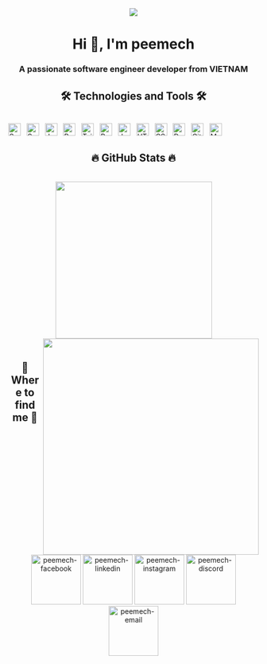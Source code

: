   <!-- peemech -->
<div>
  <div align="center">
<!--     <img width="800" src="https://i0.wp.com/37.media.tumblr.com/a2a595327372fbdc050054191e322f64/tumblr_n6sosh5kU01r1r78ao1_r1_1280.gif?resize=541%2C379"> -->
    <img src="https://user-images.githubusercontent.com/74038190/225813708-98b745f2-7d22-48cf-9150-083f1b00d6c9.gif">
  </div>

  <h1 align="center">Hi 👋, I'm peemech</h1>
  <h3 align="center">A passionate software engineer developer from VIETNAM</h3>
  <h2 align="center">🛠 Technologies and Tools 🛠</h2>
  <br>
  <!-- https://simpleicons.org/ -->
  <span><img src="https://img.shields.io/badge/SpringBoot-282C34?logo=springboot&logoColor=#6DB33F" alt="SpringBoot logo" title="SpringBoot" height="25" /></span>
  &nbsp;
  <span><img src="https://img.shields.io/badge/Spring-282C34?logo=spring&logoColor=#6DB33F" alt="Spring logo" title="Spring" height="25" /></span>
  &nbsp;
  <span><img src="https://img.shields.io/badge/Java-282C34?logo=java&logoColor=#F05032" alt="Java logo" title="Java" height="25" /></span>
  &nbsp;
  <span><img src="https://img.shields.io/badge/React-282C34?logo=react&logoColor=#61DAFB" alt="React logo" title="React" height="25" /></span>
  &nbsp;
  <span><img src="https://img.shields.io/badge/TailwindCss-282C34?logo=tailwindcss&logoColor=#06B6D4" alt="Tailwind Css logo" title="Tailwind Css" height="25" /></span>
  &nbsp;
  <span><img src="https://img.shields.io/badge/Redux-282C34?logo=redux&logoColor=#764ABC" alt="Redux logo" title="Redux" height="25" /></span>
  &nbsp;
  <span><img src="https://img.shields.io/badge/JavaScript-282C34?logo=javascript&logoColor=#F7DF1E" alt="JavaScript logo" title="JavaScript" height="25" /></span>
  &nbsp;
  <span><img src="https://img.shields.io/badge/HTML5-282C34?logo=html5&logoColor=#E34F26" alt="HTML5 logo" title="HTML5" height="25" /></span>
  &nbsp;
  <span><img src="https://img.shields.io/badge/CSS3-282C34?logo=css3&logoColor=#1572B6" alt="CSS3 logo" title="CSS3" height="25" /></span>
  &nbsp;
  <span><img src="https://img.shields.io/badge/Docker-282C34?logo=docker&logoColor=#2496ED" alt="Docker logo" title="Docker" height="25" /></span>
  &nbsp;
  <span><img src="https://img.shields.io/badge/Git-282C34?logo=git&logoColor=#F05032" alt="Git logo" title="Git" height="25" /></span>
  &nbsp;
  <span><img src="https://img.shields.io/badge/MySQL-282C34?logo=mysql&logoColor=#4479A1" alt="MySQL logo" title="MySQL" height="25" /></span>
  &nbsp;


  <br>
  <h2 align="center">🔥 GitHub Stats 🔥</h2>
  <!-- https://github.com/anuraghazra/github-readme-stats -->
  <br>
  <div align=center>
    <a href="#" title="peemech">
      <img width="315" align="center" src="https://github-readme-stats.vercel.app/api/top-langs/?username=pmss0168&hide=c%23,powershell,Mathematica,Ruby,Objective-C,Objective-C%2b%2b,Cuda&title_color=61dafb&text_color=ffffff&icon_color=61dafb&bg_color=20232a&langs_count=8&layout=compact&border_color=61dafb&hide_border=true" />
    </a>
    <a href="#" title="peemech">
      <img align="right" width="434" src="https://github-readme-stats.vercel.app/api?username=pmss0168&show_icons=true&theme=react&border_color=61dafb&hide_border=true" />
    </a>
  </div>



  <br>
  <h2 align="center">📲 Where to find me 📲</h2>
  <br>
  <!-- https://icons8.com -->
  <div align="center" style="text-decoration: none;">
    <a href="https://www.facebook.com/pmss0168/" style="text-decoration: none;" target="_blank">
      <img width="100" src="https://img.icons8.com/nolan/256/facebook.png" alt="peemech-facebook" />
    </a>
    <a href="https://www.linkedin.com/in/ph%E1%BA%A1m-minh-s%C3%A1ng-80864228a/" style="text-decoration: none;" target="_blank">
      <img width="100" src="https://img.icons8.com/?size=100&id=44019&format=png&color=000000" alt="peemech-linkedin" />
    </a>
    <a href="https://www.instagram.com/pmss0168/" style="text-decoration: none;" target="_blank">
      <img width="100" src="https://img.icons8.com/nolan/256/instagram-new.png" alt="peemech-instagram" />
    </a>
    <a href="https://discord.gg/ANj8bunzsr" style="text-decoration: none;" target="_blank">
      <img width="100" src="https://img.icons8.com/nolan/256/discord-logo.png" alt="peemech-discord" />
    </a>
    <a href="mailto:pmss0168@gmail.com" style="text-decoration: none;" target="_top">
      <img width="100" src="https://img.icons8.com/nolan/256/new-post.png" alt="peemech-email" />
    </a>
</div>

